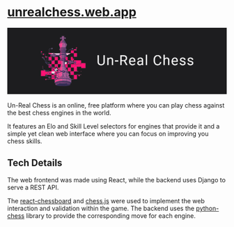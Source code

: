 # [unrealchess.web.app](https://unrealchess.web.app/)
<p align="center">
  <img src="https://github.com/dfdiazc/chess-engine-interface/blob/main/unrealchess_logo.png?raw=true">
</p>

Un-Real Chess is an online, free platform where you can play chess against the best chess engines in the world.

It features an Elo and Skill Level selectors for engines that provide it and a simple yet clean web interface where you can focus on improving you chess skills.

## Tech Details

The web frontend was made using React, while the backend uses Django to serve a REST API.

The [react-chessboard](https://www.npmjs.com/package/react-chessboard) and [chess.js](https://www.npmjs.com/package/chess.js) were used to implement the web interaction and validation within the game. The backend uses the [python-chess](https://pypi.org/project/chess/) library to provide the corresponding move for each engine.
